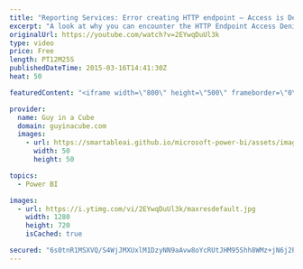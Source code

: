 ```yaml
---
title: "Reporting Services: Error creating HTTP endpoint – Access is Denied"
excerpt: "A look at why you can encounter the HTTP Endpoint Access Denied error."
originalUrl: https://youtube.com/watch?v=2EYwqDuUl3k
type: video
price: Free
length: PT12M25S
publishedDateTime: 2015-03-16T14:41:30Z
heat: 50

featuredContent: "<iframe width=\"800\" height=\"500\" frameborder=\"0\" src=\"https://www.youtube.com/embed/2EYwqDuUl3k\" allow=\"accelerometer; autoplay; encrypted-media; gyroscope; picture-in-picture\" allowfullscreen></iframe>"

provider:
  name: Guy in a Cube
  domain: guyinacube.com
  images:
    - url: https://smartableai.github.io/microsoft-power-bi/assets/images/organizations/guyinacube.com-50x50.jpg
      width: 50
      height: 50

topics:
  - Power BI

images:
  - url: https://i.ytimg.com/vi/2EYwqDuUl3k/maxresdefault.jpg
    width: 1280
    height: 720
    isCached: true

secured: "6s0tnR1MSXVQ/S4WjJMXUxlM1DzyNN9aAvw8oYcRUtJHM95Shh8WMz+jN6j2PUXS8qbFJigNfLTLT5lBHpACXCIa2ZrO+uhgenHklrnZQJCbS7inpHd6WDwi/mQamuwftFdMnp5gTpZbCZcnMFK+KV1S51qx/xUEMcvuAshJov0HtvgRnJJhAhNgB8/XlB3JPxEMpzjMK0q1hWGpbXFEOH3w1Vcu5pclR1eVhkk563OxgJnOKflTSvXjL6npm/Ea9MpKL0k+3tEP+QsGLpofVRx4JKanqYrGHAb0lejf6LW4f9Q6hToWxuAwJh0H7SoYTXKOl9miFhnTGtanVF6B5vRLDLjWg9/WhPLxxrQOe2ySa9Aw2M0rl9+WkaRgMLki18YRNoTBF+QLHXt8YRAfBzdXajQpWDu8wimG7KweXSc=;2XI6xrXgDnX5O+vgLmBEuQ=="
---
```



